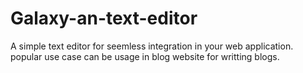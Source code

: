 # Galaxy-an-text-editor
A simple text editor for seemless integration in your web application. popular use case can be usage in blog website for writting blogs.
